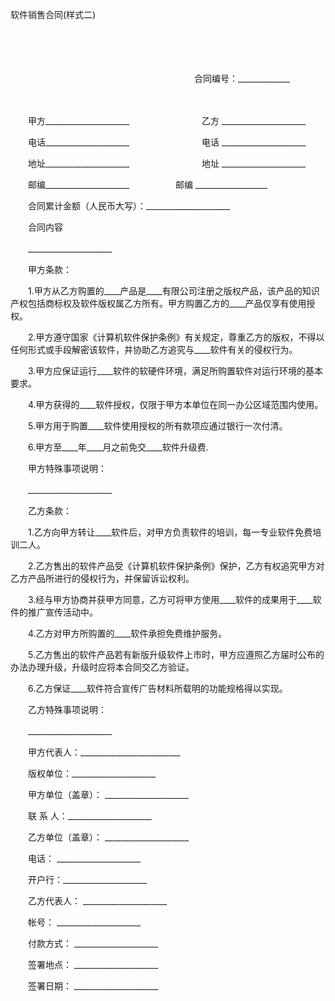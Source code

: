 



软件销售合同(样式二)



 

　　

　　


 　　　　　　　　　　　　　　　　　　　　　合同编号：_____________
 
　　



　　甲方_____________________　　　　　　　　 乙方 _____________________

　　电话_____________________　　　　　　　　 电话 _____________________

　　地址_____________________　　　　　　　　 地址 _____________________

　　邮编_____________________ 　　　　　邮编 __________________　　

　　合同累计金额（人民币大写）：_____________________　　

　　合同内容

　　_____________________　　

　　甲方条款：

　　1.甲方从乙方购置的____产品是____有限公司注册之版权产品，该产品的知识产权包括商标权及软件版权属乙方所有。甲方购置乙方的____产品仅享有使用授权。

　　2.甲方遵守国家《计算机软件保护条例》有关规定，尊重乙方的版权，不得以任何形式或手段解密该软件，并协助乙方追究与____软件有关的侵权行为。

　　3.甲方应保证运行____软件的软硬件环境，满足所购置软件对运行环境的基本要求。

　　4.甲方获得的____软件授权，仅限于甲方本单位在同一办公区域范围内使用。

　　5.甲方用于购置____软件使用授权的所有款项应通过银行一次付清。

　　6.甲方至____年____月之前免交____软件升级费.　　

　　甲方特殊事项说明：

　　_____________________　　

　　乙方条款：

　　1.乙方向甲方转让____软件后，对甲方负责软件的培训，每一专业软件免费培训二人。

　　2.乙方售出的软件产品受《计算机软件保护条例》保护，乙方有权追究甲方对乙方产品所进行的侵权行为，并保留诉讼权利。

　　3.经与甲方协商并获甲方同意，乙方可将甲方使用____软件的成果用于____软件的推广宣传活动中。

　　4.乙方对甲方所购置的____软件承担免费维护服务。

　　5.乙方售出的软件产品若有新版升级软件上市时，甲方应遵照乙方届时公布的办法办理升级，升级时应将本合同交乙方验证。

　　6.乙方保证____软件符合宣传广告材料所载明的功能规格得以实现。　　

　　乙方特殊事项说明：

　　_____________________　　

　　甲方代表人：_________________________

　　版权单位：_____________________

　　甲方单位（盖章）： _____________________

　　联 系 人：_____________________　　

　　乙方单位（盖章）： _____________________

　　电话： _____________________

　　开户行：_____________________

　　乙方代表人： _____________________

　　帐号： _____________________

　　付款方式： _____________________

　　签署地点： _____________________

　　签署日期： _____________________

　　
